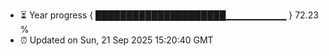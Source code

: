 - ⏳ Year progress { █████████████████████▁▁▁▁▁▁▁▁▁ } 72.23 %
- ⏰ Updated on Sun, 21 Sep 2025 15:20:40 GMT

